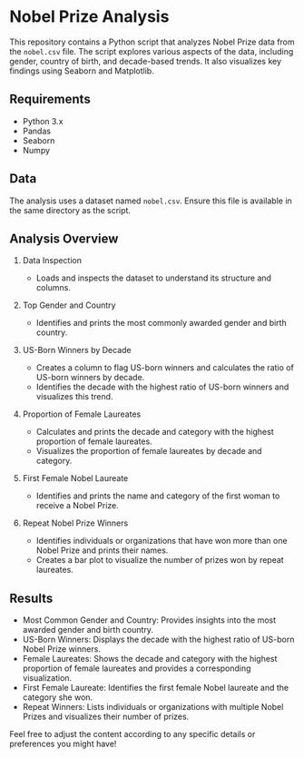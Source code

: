 # Nobel Prize Analysis

This repository contains a Python script that analyzes Nobel Prize data from the `nobel.csv` file. The script explores various aspects of the data, including gender, country of birth, and decade-based trends. It also visualizes key findings using Seaborn and Matplotlib.

## Requirements

- Python 3.x
- Pandas
- Seaborn
- Numpy

## Data

The analysis uses a dataset named `nobel.csv`. Ensure this file is available in the same directory as the script.

## Analysis Overview

1. Data Inspection
   - Loads and inspects the dataset to understand its structure and columns.

2. Top Gender and Country
   - Identifies and prints the most commonly awarded gender and birth country.

3. US-Born Winners by Decade
   - Creates a column to flag US-born winners and calculates the ratio of US-born winners by decade.
   - Identifies the decade with the highest ratio of US-born winners and visualizes this trend.

4. Proportion of Female Laureates
   - Calculates and prints the decade and category with the highest proportion of female laureates.
   - Visualizes the proportion of female laureates by decade and category.

5. First Female Nobel Laureate
   - Identifies and prints the name and category of the first woman to receive a Nobel Prize.

6. Repeat Nobel Prize Winners
   - Identifies individuals or organizations that have won more than one Nobel Prize and prints their names.
   - Creates a bar plot to visualize the number of prizes won by repeat laureates.

## Results

- Most Common Gender and Country: Provides insights into the most awarded gender and birth country.
- US-Born Winners: Displays the decade with the highest ratio of US-born Nobel Prize winners.
- Female Laureates: Shows the decade and category with the highest proportion of female laureates and provides a corresponding visualization.
- First Female Laureate: Identifies the first female Nobel laureate and the category she won.
- Repeat Winners: Lists individuals or organizations with multiple Nobel Prizes and visualizes their number of prizes.



Feel free to adjust the content according to any specific details or preferences you might have!
